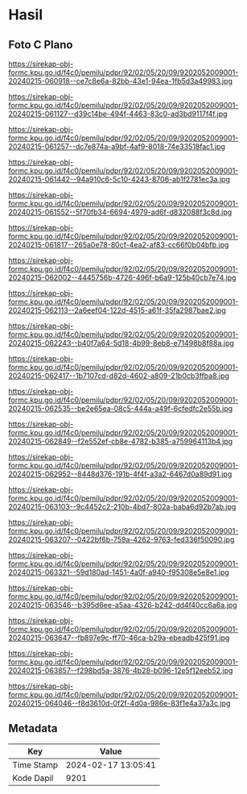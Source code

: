 # Hasil

## Foto C Plano

https://sirekap-obj-formc.kpu.go.id/f4c0/pemilu/pdpr/92/02/05/20/09/9202052009001-20240215-060918--ce7c8e6a-82bb-43e1-94ea-1fb5d3a49983.jpg

https://sirekap-obj-formc.kpu.go.id/f4c0/pemilu/pdpr/92/02/05/20/09/9202052009001-20240215-061127--d39c14be-494f-4463-83c0-ad3bd9117f4f.jpg

https://sirekap-obj-formc.kpu.go.id/f4c0/pemilu/pdpr/92/02/05/20/09/9202052009001-20240215-061257--dc7e874a-a9bf-4af9-8018-74e33518fac1.jpg

https://sirekap-obj-formc.kpu.go.id/f4c0/pemilu/pdpr/92/02/05/20/09/9202052009001-20240215-061442--94a910c6-5c10-4243-8706-ab1f2781ec3a.jpg

https://sirekap-obj-formc.kpu.go.id/f4c0/pemilu/pdpr/92/02/05/20/09/9202052009001-20240215-061552--5f70fb34-6694-4979-ad6f-d832088f3c8d.jpg

https://sirekap-obj-formc.kpu.go.id/f4c0/pemilu/pdpr/92/02/05/20/09/9202052009001-20240215-061817--265a0e78-80cf-4ea2-af83-cc66f0b04bfb.jpg

https://sirekap-obj-formc.kpu.go.id/f4c0/pemilu/pdpr/92/02/05/20/09/9202052009001-20240215-062002--4445756b-4726-496f-b6a9-125b40cb7e74.jpg

https://sirekap-obj-formc.kpu.go.id/f4c0/pemilu/pdpr/92/02/05/20/09/9202052009001-20240215-062113--2a6eef04-122d-4515-a61f-35fa2987bae2.jpg

https://sirekap-obj-formc.kpu.go.id/f4c0/pemilu/pdpr/92/02/05/20/09/9202052009001-20240215-062243--b40f7a64-5d18-4b99-8eb8-e71498b8f88a.jpg

https://sirekap-obj-formc.kpu.go.id/f4c0/pemilu/pdpr/92/02/05/20/09/9202052009001-20240215-062417--1b7107cd-d82d-4602-a809-21b0cb3ffba8.jpg

https://sirekap-obj-formc.kpu.go.id/f4c0/pemilu/pdpr/92/02/05/20/09/9202052009001-20240215-062535--be2e65ea-08c5-444a-a49f-6cfedfc2e55b.jpg

https://sirekap-obj-formc.kpu.go.id/f4c0/pemilu/pdpr/92/02/05/20/09/9202052009001-20240215-062849--f2e552ef-cb8e-4782-b385-a759964113b4.jpg

https://sirekap-obj-formc.kpu.go.id/f4c0/pemilu/pdpr/92/02/05/20/09/9202052009001-20240215-062952--8448d376-191b-4f4f-a3a2-6467d0a89d91.jpg

https://sirekap-obj-formc.kpu.go.id/f4c0/pemilu/pdpr/92/02/05/20/09/9202052009001-20240215-063103--9c4452c2-210b-4bd7-802a-baba6d92b7ab.jpg

https://sirekap-obj-formc.kpu.go.id/f4c0/pemilu/pdpr/92/02/05/20/09/9202052009001-20240215-063207--0422bf6b-759a-4262-9763-fed336f50090.jpg

https://sirekap-obj-formc.kpu.go.id/f4c0/pemilu/pdpr/92/02/05/20/09/9202052009001-20240215-063321--59d180ad-1451-4a0f-a940-f95308e5e8e1.jpg

https://sirekap-obj-formc.kpu.go.id/f4c0/pemilu/pdpr/92/02/05/20/09/9202052009001-20240215-063546--b395d6ee-a5aa-4326-b242-dd4f40cc6a6a.jpg

https://sirekap-obj-formc.kpu.go.id/f4c0/pemilu/pdpr/92/02/05/20/09/9202052009001-20240215-063647--fb897e9c-ff70-46ca-b29a-ebeadb425f91.jpg

https://sirekap-obj-formc.kpu.go.id/f4c0/pemilu/pdpr/92/02/05/20/09/9202052009001-20240215-063857--f298bd5a-3876-4b28-b096-12e5f12eeb52.jpg

https://sirekap-obj-formc.kpu.go.id/f4c0/pemilu/pdpr/92/02/05/20/09/9202052009001-20240215-064046--f8d3610d-0f2f-4d0a-986e-83f1e4a37a3c.jpg


## Metadata

| Key        | Value               |
| ---------- | ------------------- |
| Time Stamp | 2024-02-17 13:05:41 |
| Kode Dapil | 9201                |




